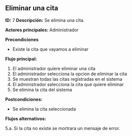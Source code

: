 ## Eliminar una cita
**ID:** 7 **Descripción:** Se elimina una cita.

**Actores principales:** Administrador

**Precondiciones**
  * Existe la cita que vayamos a eliminar

**Flujo principal:**
  1. El administrador quiere eliminar una cita
  2. El administrador selecciona la opcion de eliminar la cita
  3. Se muestran todas las citas registradas en el sistema
  4. El administrador selecciona la cita que quiere eliminar
  5. Se elimina la cita del sistema

**Postcondiciones:**
  * Se elimina la cita seleccionada

**Flujos alternativos:** 

5.a. Si la cita no existe se mortrara un mensaje de error.

